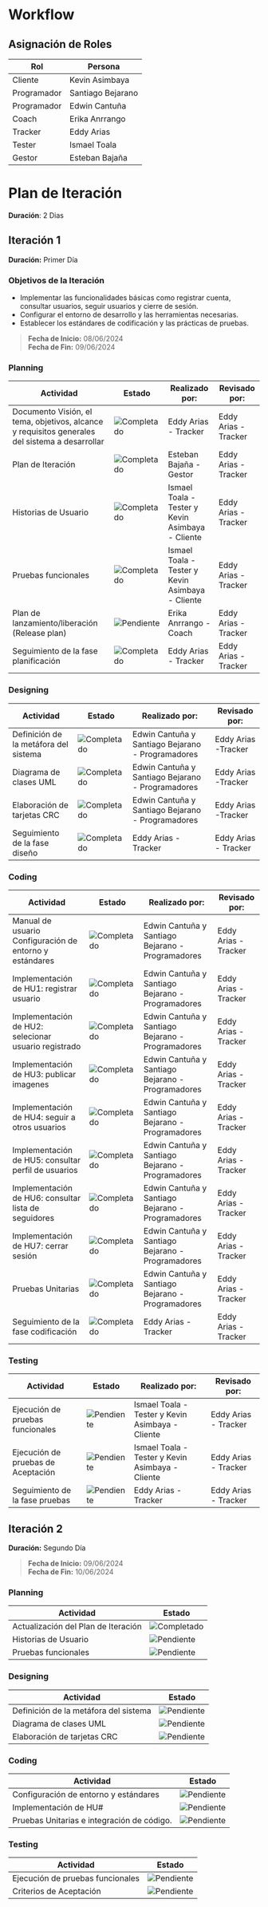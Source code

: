 #  Workflow
## Asignación de Roles 

| Rol          | Persona             |
|--------------|---------------------|
| Cliente      | Kevin Asimbaya      |
| Programador  | Santiago Bejarano   |
| Programador  | Edwin Cantuña       |
| Coach        | Erika Anrrango      |
| Tracker      | Eddy Arias          |
| Tester       | Ismael Toala        |
| Gestor       | Esteban Bajaña      |

# Plan de Iteración
**Duración**: 2 Dias

## Iteración 1
**Duración:** Primer Día  
### Objetivos de la Iteración
- Implementar las funcionalidades básicas como registrar cuenta, consultar usuarios, seguir usuarios y cierre de sesión.
- Configurar el entorno de desarrollo y las herramientas necesarias.
- Establecer los estándares de codificación y las prácticas de pruebas.
> **Fecha de Inicio:** 08/06/2024  
> **Fecha de Fin:** 09/06/2024  

### Planning
| **Actividad**                                | **Estado**    |**Realizado por:**|**Revisado por:**| 
|----------------------------------------------|---------------|---------------|-----------------|
| Documento Visión, el tema, objetivos, alcance y requisitos generales del sistema a desarrollar | ![Completado](https://img.shields.io/badge/estado-completado-green) |Eddy Arias - Tracker |Eddy Arias - Tracker |
| Plan de Iteración                            | ![Completado](https://img.shields.io/badge/estado-completado-green) |Esteban Bajaña - Gestor |Eddy Arias - Tracker |
| Historias de Usuario                         | ![Completado](https://img.shields.io/badge/estado-completado-green)  |Ismael Toala - Tester y Kevin Asimbaya - Cliente |Eddy Arias - Tracker |
| Pruebas funcionales                          | ![Completado](https://img.shields.io/badge/estado-completado-green)  |Ismael Toala - Tester y Kevin Asimbaya - Cliente |Eddy Arias - Tracker |
|Plan de lanzamiento/liberación (Release plan) |![Pendiente](https://img.shields.io/badge/estado-pendiente-red)|Erika Anrrango - Coach |Eddy Arias - Tracker |
| Seguimiento de la fase planificación |![Completado](https://img.shields.io/badge/estado-completado-green)|Eddy Arias - Tracker |Eddy Arias - Tracker |


### Designing
| **Actividad**                                | **Estado**    |**Realizado por:**|**Revisado por:**| 
|----------------------------------------------|---------------|---------------|-----------------|
| Definición de la metáfora del sistema        | ![Completado](https://img.shields.io/badge/estado-completado-green)   | Edwin Cantuña y Santiago Bejarano - Programadores | Eddy Arias -Tracker |
| Diagrama de clases UML                       | ![Completado](https://img.shields.io/badge/estado-completado-green)  |  Edwin Cantuña y Santiago Bejarano - Programadores | Eddy Arias -Tracker |
| Elaboración de tarjetas CRC                  | ![Completado](https://img.shields.io/badge/estado-completado-green)  | Edwin Cantuña y Santiago Bejarano - Programadores |Eddy Arias -Tracker |
| Seguimiento de la fase diseño |![Completado](https://img.shields.io/badge/estado-completado-green)|Eddy Arias - Tracker |Eddy Arias - Tracker |

### Coding
| **Actividad**                                | **Estado**    |**Realizado por:**|**Revisado por:**| 
|----------------------------------------------|---------------|---------------|-----------------|
|Manual de usuario Configuración de entorno y estándares        | ![Completado](https://img.shields.io/badge/estado-completado-green)  |Edwin Cantuña y Santiago Bejarano - Programadores | Eddy Arias -Tracker |
| Implementación de HU1: registrar usuario  |  ![Completado](https://img.shields.io/badge/estado-completado-green)  |Edwin Cantuña y Santiago Bejarano - Programadores | Eddy Arias -Tracker |
| Implementación de HU2: selecionar usuario registrado  |  ![Completado](https://img.shields.io/badge/estado-completado-green)  |Edwin Cantuña y Santiago Bejarano - Programadores | Eddy Arias -Tracker |
| Implementación de HU3: publicar imagenes  |  ![Completado](https://img.shields.io/badge/estado-completado-green)  |Edwin Cantuña y Santiago Bejarano - Programadores | Eddy Arias -Tracker |
| Implementación de HU4: seguir a otros usuarios  |  ![Completado](https://img.shields.io/badge/estado-completado-green)  |Edwin Cantuña y Santiago Bejarano - Programadores | Eddy Arias -Tracker |
| Implementación de HU5: consultar perfil de usuarios  |  ![Completado](https://img.shields.io/badge/estado-completado-green)  |Edwin Cantuña y Santiago Bejarano - Programadores | Eddy Arias -Tracker |
| Implementación de HU6: consultar lista de seguidores |  ![Completado](https://img.shields.io/badge/estado-completado-green)  |Edwin Cantuña y Santiago Bejarano - Programadores | Eddy Arias -Tracker |
| Implementación de HU7: cerrar sesión  |  ![Completado](https://img.shields.io/badge/estado-completado-green)  |Edwin Cantuña y Santiago Bejarano - Programadores | Eddy Arias -Tracker |
| Pruebas Unitarias                            | ![Completado](https://img.shields.io/badge/estado-completado-green)   |Edwin Cantuña y Santiago Bejarano - Programadores | Eddy Arias -Tracker |
| Seguimiento de la fase codificación |![Completado](https://img.shields.io/badge/estado-completado-green) |Eddy Arias - Tracker |Eddy Arias - Tracker |

### Testing
| **Actividad**                                | **Estado**    |**Realizado por:**|**Revisado por:**| 
|----------------------------------------------|---------------|---------------|-----------------|
| Ejecución de pruebas funcionales             | ![Pendiente](https://img.shields.io/badge/estado-pendiente-red)|Ismael Toala - Tester y Kevin Asimbaya - Cliente |Eddy Arias - Tracker |
| Ejecución de pruebas de Aceptación           | ![Pendiente](https://img.shields.io/badge/estado-pendiente-red)|Ismael Toala - Tester y Kevin Asimbaya - Cliente |Eddy Arias - Tracker |
| Seguimiento de la fase pruebas               | ![Pendiente](https://img.shields.io/badge/estado-pendiente-red)|Eddy Arias - Tracker |Eddy Arias - Tracker |

## Iteración 2
**Duración:** Segundo Día
> **Fecha de Inicio:** 09/06/2024  
> **Fecha de Fin:** 10/06/2024  

### Planning
| **Actividad**                                | **Estado**    |
|----------------------------------------------|---------------|
| Actualización del Plan de Iteración          | ![Completado](https://img.shields.io/badge/estado-completado-green) |
| Historias de Usuario                         | ![Pendiente](https://img.shields.io/badge/estado-pendiente-red)  |
| Pruebas funcionales                          | ![Pendiente](https://img.shields.io/badge/estado-pendiente-red)  |

### Designing
| **Actividad**                                | **Estado**    |
|----------------------------------------------|---------------|
| Definición de la metáfora del sistema        | ![Pendiente](https://img.shields.io/badge/estado-pendiente-red)  |
| Diagrama de clases UML                       | ![Pendiente](https://img.shields.io/badge/estado-pendiente-red)  |
| Elaboración de tarjetas CRC                  | ![Pendiente](https://img.shields.io/badge/estado-pendiente-red)  |

### Coding
| **Actividad**                                | **Estado**    |
|----------------------------------------------|---------------|
| Configuración de entorno y estándares        | ![Pendiente](https://img.shields.io/badge/estado-pendiente-red)  |
| Implementación de HU#  | ![Pendiente](https://img.shields.io/badge/estado-pendiente-red)  |
| Pruebas Unitarias e integración de código.   | ![Pendiente](https://img.shields.io/badge/estado-pendiente-red)  |

### Testing
| **Actividad**                                | **Estado**    |
|----------------------------------------------|---------------|
| Ejecución de pruebas funcionales             | ![Pendiente](https://img.shields.io/badge/estado-pendiente-red)  |
| Criterios de Aceptación                      | ![Pendiente](https://img.shields.io/badge/estado-pendiente-red)  |





